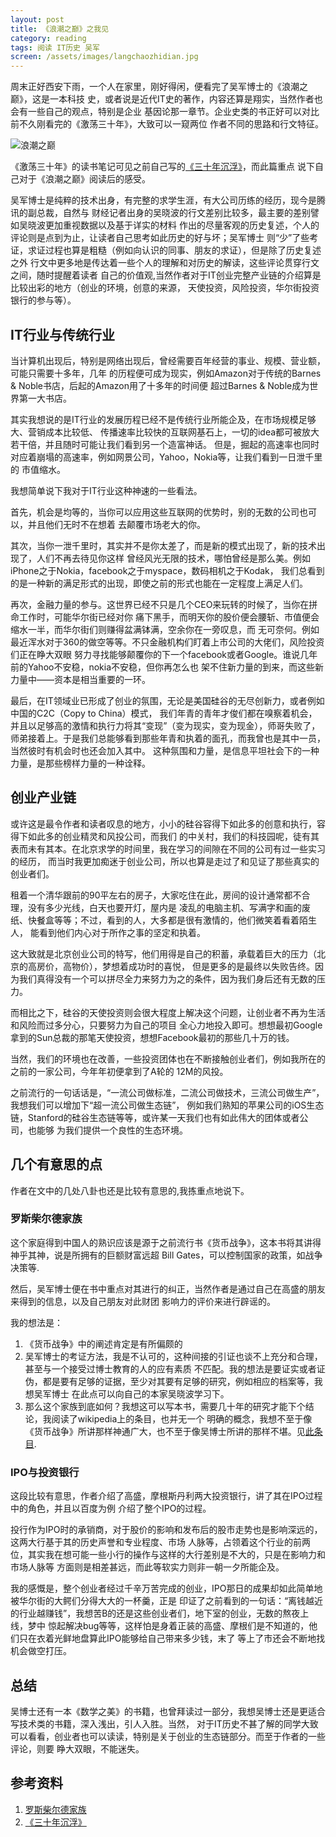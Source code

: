 ```yaml
---
layout: post
title: 《浪潮之巅》之我见
category: reading
tags: 阅读 IT历史 吴军
screen: /assets/images/langchaozhidian.jpg
---
```


周末正好西安下雨，一个人在家里，刚好得闲，便看完了吴军博士的《浪潮之巅》，这是一本科技
史，或者说是近代IT史的著作，内容还算是翔实，当然作者也会有一些自己的观点，特别是企业
基因论那一章节。企业史类的书正好可以对比前不久刚看完的《激荡三十年》，大致可以一窥两位
作者不同的思路和行文特征。

![浪潮之巅](/assets/images/langchaozhidian.jpg)

《激荡三十年》的读书笔记可见之前自己写的[《三十年沉浮》][30_years_up_downs]，而此篇重点
说下自己对于《浪潮之巅》阅读后的感受。

吴军博士是纯粹的技术出身，有完整的求学生涯，有大公司历练的经历，现今是腾讯的副总裁，自然与
财经记者出身的吴晓波的行文差别比较多，最主要的差别譬如吴晓波更加重视数据以及基于详实的材料
作出的尽量客观的历史复述，个人的评论则是点到为止，让读者自己思考如此历史的好与坏；吴军博士
则“少”了些考证，求证过程也算是粗糙（例如向认识的同事、朋友的求证），但是除了历史复述之外
行文中更多地是传达着一些个人的理解和对历史的解读，这些评论贯穿行文之间，随时提醒着读者
自己的价值观,当然作者对于IT创业完整产业链的介绍算是比较出彩的地方（创业的环境，创意的来源，
天使投资，风险投资，华尔街投资银行的参与等）。


## IT行业与传统行业

当计算机出现后，特别是网络出现后，曾经需要百年经营的事业、规模、营业额，可能只需要十多年，几年
的历程便可成为现实，例如Amazon对于传统的Barnes & Noble书店，后起的Amazon用了十多年的时间便
超过Barnes & Noble成为世界第一大书店。

其实我想说的是IT行业的发展历程已经不是传统行业所能企及，在市场规模足够大、营销成本比较低、
传播速率比较快的互联网基石上，一切的idea都可被放大若干倍，并且随时可能让我们看到另一个造富神话。
但是，掘起的高速率也同时对应着崩塌的高速率，例如网景公司，Yahoo，Nokia等，让我们看到一日泄千里的
市值缩水。


我想简单说下我对于IT行业这种神速的一些看法。

首先，机会是均等的，当你可以应用这些互联网的优势时，别的无数的公司也可以，并且他们无时不在想着
去颠覆市场老大的你。

其次，当你一泄千里时，其实并不是你太差了，而是新的模式出现了，新的技术出现了，人们不再去待见你这样
曾经风光无限的技术，哪怕曾经是那么美。例如iPhone之于Nokia，facebook之于myspace，数码相机之于Kodak，
我们总看到的是一种新的满足形式的出现，即使之前的形式也能在一定程度上满足人们。

再次，金融力量的参与。这世界已经不只是几个CEO来玩转的时候了，当你在拼命工作时，可能华尔街已经对你
痛下黑手，而明天你的股价便会腰斩、市值便会缩水一半，而华尔街们则赚得盆满钵满，空余你在一旁叹息，而
无可奈何。例如最近浑水对于360的做空等等。不只金融机构们盯着上市公司的大佬们，风险投资们正在睁大双眼
努力寻找能够颠覆你的下一个facebook或者Google。谁说几年前的Yahoo不安稳，nokia不安稳，但你再怎么也
架不住新力量的到来，而这些新力量中——资本是相当重要的一环。

最后，在IT领域业已形成了创业的氛围，无论是美国硅谷的无尽创新力，或者例如中国的C2C（Copy to China）模式，
我们年青的青年才俊们都在嗅察着机会，并且以足够高的激情和执行力将其“变现”（变为现实，变为现金），师哥失败了，
师弟接着上。于是我们总能够看到那些年青和执着的面孔，而我曾也是其中一员，当然彼时有机会时也还会加入其中。
这种氛围和力量，是信息平坦社会下的一种力量，是那些榜样力量的一种诠释。

## 创业产业链

或许这是最令作者和读者叹息的地方，小小的硅谷容得下如此多的创意和执行，容得下如此多的创业精灵和风投公司，而我们
的中关村，我们的科技园呢，徒有其表而未有其本。在北京求学的时间里，我在学习的间隙在不同的公司有过一些实习的经历，
而当时我更加痴迷于创业公司，所以也算是走过了和见证了那些真实的创业者们。

租着一个清华跟前的90平左右的房子，大家吃住在此，房间的设计通常都不合理，没有多少光线，白天也要开灯，屋内是
凌乱的电脑主机、写满字和画的废纸、快餐盒等等；不过，看到的人，大多都是很有激情的，他们微笑着看着陌生人，
能看到他们内心对于所作之事的坚定和执着。

这大致就是北京创业公司的特写，他们用得是自己的积蓄，承载着巨大的压力（北京的高房价，高物价），梦想着成功时的喜悦，
但是更多的是最终以失败告终。因为我们真得没有一个可以拼尽全力来努力为之的条件，因为我们身后还有无数的压力。

而相比之下，硅谷的天使投资则会很大程度上解决这个问题，让创业者不再为生活和风险而过多分心，只要努力为自己的项目
全心力地投入即可。想想最初Google拿到的Sun总裁的那笔天使投资，想想Facebook最初的那些几十万的钱。

当然，我们的环境也在改善，一些投资团体也在不断接触创业者们，例如我所在的之前的一家公司，今年年初便拿到了A轮的
12M的风投。

之前流行的一句话话是，“一流公司做标准，二流公司做技术，三流公司做生产”，我想我们可以增加下“超一流公司做生态链”，
例如我们熟知的苹果公司的iOS生态链，Stanford的硅谷生态链等等，或许某一天我们也有如此伟大的团体或者公司，也能够
为我们提供一个良性的生态环境。

## 几个有意思的点

作者在文中的几处八卦也还是比较有意思的,我拣重点地说下。

### 罗斯柴尔德家族

这个家庭得到中国人的熟识应该是源于之前流行书《货币战争》，这本书将其讲得神乎其神，说是所拥有的巨额财富远超
Bill Gates，可以控制国家的政策，如战争决策等.

然后，吴军博士便在书中重点对其进行的纠正，当然作者是通过自己在高盛的朋友来得到的信息，以及自己朋友对此财团
影响力的评价来进行辟谣的。

我的想法是：

1. 《货币战争》中的阐述肯定是有所偏颇的
2. 吴军博士的考证方法，我是不认可的，这种间接的引证也谈不上充分和合理，甚至与一个接受过博士教育的人的应有素质
不匹配。我的想法是要证实或者证伪，都是要有足够的证据，至少对其要有足够的研究，例如相应的档案等，我想吴军博士
在此点可以向自己的本家吴晓波学习下。
3. 那么这个家族到底如何？我想这可以写本书，需要几十年的研究才能下个结论，我阅读了wikipedia上的条目，也并无一个
明确的概念，我想不至于像《货币战争》所讲那样神通广大，也不至于像吴博士所讲的那样不堪。见[此条目][rothschild_family].

### IPO与投资银行

这段比较有意思，作者介绍了高盛，摩根斯丹利两大投资银行，讲了其在IPO过程中的角色，并且以百度为例
介绍了整个IPO的过程。

投行作为IPO时的承销商，对于股价的影响和发布后的股市走势也是影响深远的，这两大行基于其的历史声誉和专业程度、市场
人脉等，占领着这个行业的前两位，其实我在想可能一些小行的操作与这样的大行差别是不大的，只是在影响力和市场人脉等
方面则是相差甚远，而此等软实力则非一朝一夕所能企及。


我的感慨是，整个创业者经过千辛万苦完成的创业，IPO那日的成果却如此简单地被华尔街的大鳄们分得大大的一杯羹，正是
印证了之前看到的一句话：“离钱越近的行业越赚钱”，我想苦B的还是这些创业者们，地下室的创业，无数的熬夜上线，梦中
惊起解决bug等等，这样怕是身着正装的高盛、摩根们是不知道的，他们只在衣着光鲜地盘算此IPO能够给自己带来多少钱，末了
等上了市还会不断地找机会做空打压。


## 总结

吴博士还有一本《数学之美》的书籍，也曾拜读过一部分，我想吴博士还是更适合写技术类的书籍，深入浅出，引人入胜。当然，
对于IT历史不甚了解的同学大致可以看看，创业者也可以读读，特别是关于创业的生态链部分。而至于作者的一些评论，则要
睁大双眼，不能迷失。


## 参考资料
1. [罗斯柴尔德家族][rothschild_family]
2. [《三十年沉浮》][30_years_up_downs]


[rothschild_family]:http://en.wikipedia.org/wiki/Rothschild_family
[30_years_up_downs]:http://towerjoo.github.com/blog/2012/07/13/30_years_up_downs/


